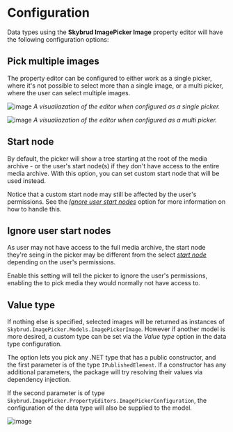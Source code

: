 # Configuration

Data types using the **Skybrud ImagePicker Image** property editor will have the following configuration options:

## Pick multiple images

The property editor can be configured to either work as a single picker, where it's not possible to select more than a single image, or a multi picker, where the user can select multiple images.

![image](https://user-images.githubusercontent.com/3634580/139288880-417784bb-88c6-4ed1-aba6-0e16f0161942.png)
_A visualiazation of the editor when configured as a single picker._

![image](https://user-images.githubusercontent.com/3634580/139289146-a747c893-3269-46d3-8d81-f8a9fa8a97e4.png)
_A visualiazation of the editor when configured as a multi picker._

## Start node

By default, the picker will show a tree starting at the root of the media archive - or the user's start node(s) if they don't have access to the entire media archive. With this option, you can set custom start node that will be used instead.

Notice that a custom start node may still be affected by the user's permissions. See the [*Ignore user start nodes*](#ignore-user-start-nodes) option for more information on how to handle this.

## Ignore user start nodes

As user may not have access to the full media archive, the start node they're seing in the picker may be different from the select [*start node*](#start-node) depending on the user's permissions.

Enable this setting will tell the picker to ignore the user's permissions, enabling the to pick media they would normally not have access to.

## Value type

If nothing else is specified, selected images will be returned as instances of <code>Skybrud.ImagePicker.Models.ImagePickerImage</code>. However if another model is more desired, a custom type can be set via the *Value type* option in the data type configuration.

The option lets you pick any .NET type that has a public constructor, and the first parameter is of the type `IPublishedElement`. If a constructor has any additional parameters, the package will try resolving their values via dependency injection.

If the second parameter is of type <code>Skybrud.ImagePicker.PropertyEditors.ImagePickerConfiguration</code>, the configuration of the data type will also be supplied to the model.

![image](https://user-images.githubusercontent.com/3634580/139322771-308eba6e-e946-4123-ae16-a5a726186f67.png)